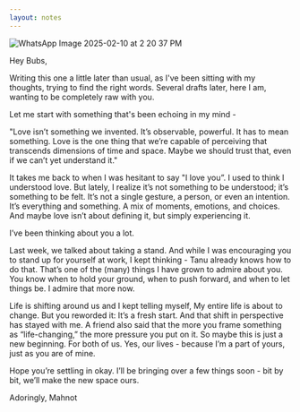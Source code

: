 ```yaml
---
layout: notes
---
```

![WhatsApp Image 2025-02-10 at 2 20 37 PM](https://github.com/user-attachments/assets/4293c1cb-ec60-4c8e-86f7-49536787aeb5)

Hey Bubs,

Writing this one a little later than usual, as I've been sitting with my thoughts, trying to find the right words. Several drafts later, here I am, wanting to be completely raw with you.

Let me start with something that's been echoing in my mind -

"Love isn’t something we invented. It’s observable, powerful. It has to mean something. Love is the one thing that we’re capable of perceiving that transcends dimensions of time and space. Maybe we should trust that, even if we can’t yet understand it."

It takes me back to when I was hesitant to say "I love you”. I used to think I understood love. But lately, I realize it’s not something to be understood; it’s something to be felt. It’s not a single gesture, a person, or even an intention. It’s everything and something. A mix of moments, emotions, and choices. And maybe love isn’t about defining it, but simply experiencing it.

I’ve been thinking about you a lot.

Last week, we talked about taking a stand. And while I was encouraging you to stand up for yourself at work, I kept thinking - Tanu already knows how to do that. That’s one of the (many) things I have grown to admire about you. You know when to hold your ground, when to push forward, and when to let things be. I admire that more now.

Life is shifting around us and I kept telling myself, My entire life is about to change. But you reworded it: It’s a fresh start. And that shift in perspective has stayed with me. A friend also said that the more you frame something as “life-changing,” the more pressure you put on it. So maybe this is just a new beginning. For both of us. Yes, our lives - because I’m a part of yours, just as you are of mine.

Hope you’re settling in okay. I’ll be bringing over a few things soon - bit by bit, we’ll make the new space ours.

Adoringly,
Mahnot

